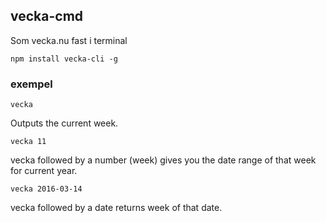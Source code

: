 ## vecka-cmd

Som vecka.nu fast i terminal

```
npm install vecka-cli -g
```

### exempel

```
vecka
```
Outputs the current week.


```
vecka 11
```
vecka followed by a number (week) gives you the date range of that week for current year.



```
vecka 2016-03-14
```
vecka followed by a date returns week of that date.
